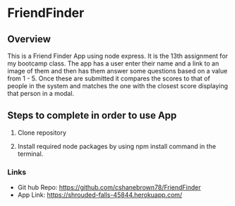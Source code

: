 # FriendFinder

## Overview

This is a Friend Finder App using node express.  It is the 13th assignment for my bootcamp class.  The app has a user enter their name and a link to an image of them and then has them answer some questions based on a value from 1 - 5.  Once these are submitted it compares the scores to that of people in the system and matches the one with the closest score displaying that person in a modal.

## Steps to complete in order to use App

1. Clone repository

2. Install required node packages by using npm install command in the terminal.
 
### Links

* Git hub Repo: https://github.com/cshanebrown78/FriendFinder
* App Link: https://shrouded-falls-45844.herokuapp.com/